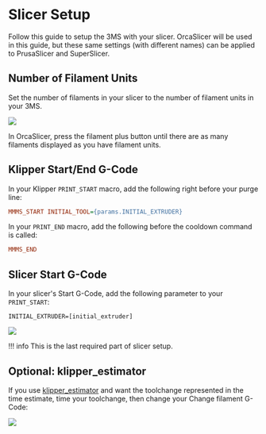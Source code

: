 # Slicer Setup

Follow this guide to setup the 3MS with your slicer. OrcaSlicer will be used in this guide, but these same settings (with different names) can be applied to PrusaSlicer and SuperSlicer.

## Number of Filament Units

Set the number of filaments in your slicer to the number of filament units in your 3MS. 

![](slicer1.png)

In OrcaSlicer, press the filament plus button until there are as many filaments displayed as you have filament units.

## Klipper Start/End G-Code

In your Klipper `PRINT_START` macro, add the following right before your purge line:

```cfg
MMMS_START INITIAL_TOOL={params.INITIAL_EXTRUDER}
```

In your `PRINT_END` macro, add the following before the cooldown command is called:

```cfg
MMMS_END
```

## Slicer Start G-Code

In your slicer's Start G-Code, add the following parameter to your `PRINT_START`:

```
INITIAL_EXTRUDER=[initial_extruder]
```

![](slicer2.png)

!!! info
    This is the last required part of slicer setup.

## Optional: klipper_estimator

If you use [klipper_estimator](https://github.com/Annex-Engineering/klipper_estimator) and want the toolchange represented in the time estimate, time your toolchange, then change your Change filament G-Code:

![](slicer3.png)